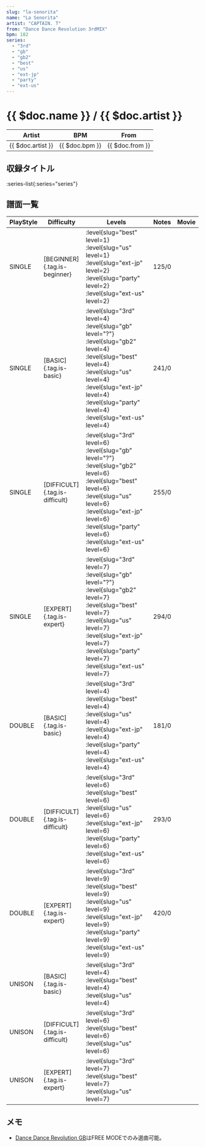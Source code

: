 ```yaml
---
slug: "la-senorita"
name: "La Senorita"
artist: "CAPTAIN. T"
from: "Dance Dance Revolution 3rdMIX"
bpm: 182
series:
  - "3rd"
  - "gb"
  - "gb2"
  - "best"
  - "us"
  - "ext-jp"
  - "party"
  - "ext-us"
---
```


# {{ $doc.name }} / {{ $doc.artist }}

|Artist|BPM|From|
|------|---|----|
|{{ $doc.artist }}|{{ $doc.bpm }}|{{ $doc.from }}|

## 収録タイトル

:series-list{:series="series"}

## 譜面一覧

|PlayStyle|Difficulty|Levels|Notes|Movie|
|---------|----------|------|-----|-----|
|SINGLE|[BEGINNER]{.tag.is-beginner}|<div class="field is-grouped is-grouped-multiline">:level{slug="best" level=1} :level{slug="us" level=1} :level{slug="ext-jp" level=2} :level{slug="party" level=2} :level{slug="ext-us" level=2}</div>|125/0||
|SINGLE|[BASIC]{.tag.is-basic}|<div class="field is-grouped is-grouped-multiline">:level{slug="3rd" level=4} :level{slug="gb" level="?"} :level{slug="gb2" level=4} :level{slug="best" level=4} :level{slug="us" level=4} :level{slug="ext-jp" level=4} :level{slug="party" level=4} :level{slug="ext-us" level=4}</div>|241/0||
|SINGLE|[DIFFICULT]{.tag.is-difficult}|<div class="field is-grouped is-grouped-multiline">:level{slug="3rd" level=6} :level{slug="gb" level="?"} :level{slug="gb2" level=6} :level{slug="best" level=6} :level{slug="us" level=6} :level{slug="ext-jp" level=6} :level{slug="party" level=6} :level{slug="ext-us" level=6}</div>|255/0||
|SINGLE|[EXPERT]{.tag.is-expert}|<div class="field is-grouped is-grouped-multiline">:level{slug="3rd" level=7} :level{slug="gb" level="?"} :level{slug="gb2" level=7} :level{slug="best" level=7} :level{slug="us" level=7} :level{slug="ext-jp" level=7} :level{slug="party" level=7} :level{slug="ext-us" level=7}</div>|294/0||
|DOUBLE|[BASIC]{.tag.is-basic}|<div class="field is-grouped is-grouped-multiline">:level{slug="3rd" level=4} :level{slug="best" level=4} :level{slug="us" level=4} :level{slug="ext-jp" level=4} :level{slug="party" level=4} :level{slug="ext-us" level=4}</div>|181/0||
|DOUBLE|[DIFFICULT]{.tag.is-difficult}|<div class="field is-grouped is-grouped-multiline">:level{slug="3rd" level=6} :level{slug="best" level=6} :level{slug="us" level=6} :level{slug="ext-jp" level=6} :level{slug="party" level=6} :level{slug="ext-us" level=6}</div>|293/0||
|DOUBLE|[EXPERT]{.tag.is-expert}|<div class="field is-grouped is-grouped-multiline">:level{slug="3rd" level=9} :level{slug="best" level=9} :level{slug="us" level=9} :level{slug="ext-jp" level=9} :level{slug="party" level=9} :level{slug="ext-us" level=9}</div>|420/0||
|UNISON|[BASIC]{.tag.is-basic}|<div class="field is-grouped is-grouped-multiline">:level{slug="3rd" level=4} :level{slug="best" level=4} :level{slug="us" level=4}</div>|||
|UNISON|[DIFFICULT]{.tag.is-difficult}|<div class="field is-grouped is-grouped-multiline">:level{slug="3rd" level=6} :level{slug="best" level=6} :level{slug="us" level=6}</div>|||
|UNISON|[EXPERT]{.tag.is-expert}|<div class="field is-grouped is-grouped-multiline">:level{slug="3rd" level=7} :level{slug="best" level=7} :level{slug="us" level=7}</div>|||

## メモ

- [Dance Dance Revolution GB](/series/gb)はFREE MODEでのみ選曲可能。
